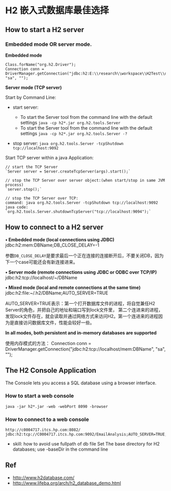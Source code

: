 # H2 嵌入式数据库最佳选择 #

## How to start a H2 server ##
### Embedded mode OR server mode.

**Embedded mode**

	Class.forName("org.h2.Driver");
	Connection conn = DriverManager.getConnection("jdbc:h2:E:\\research\\workspace\\H2Test\\db\\DBName", "sa", "");

**Server mode (TCP server)**

Start by Command Line:

- start server: 
  - To start the Server tool from the command line with the default settings
    `java -cp h2*.jar org.h2.tools.Server`
  - To start the Server tool from the command line with the default settings
    `java -cp h2*.jar org.h2.tools.Server -?`

- stop server: 
	    `java org.h2.tools.Server -tcpShutdown tcp://localhost:9092`

Start TCP server within a java Application:

	// start the TCP Server
	`Server server = Server.createTcpServer(args).start();`
	
	// stop the TCP Server over server object:(when start/stop in same JVM process)
	`server.stop();`
	
	// stop the TCP Server over TCP:
	command: java org.h2.tools.Server -tcpShutdown tcp://localhost:9092
	java code: `org.h2.tools.Server.shutdownTcpServer("tcp://localhost:9094");`

## How to connect to a H2 server ##

**• Embedded mode (local connections using JDBC)**
	jdbc:h2:mem:DBName;DB_CLOSE_DELAY=-1

参数`DB_CLOSE_DELAY`是要求最后一个正在连接的连接断开后，不要关闭DB，因为下一个case可能还会有新连接进来。

**• Server mode (remote connections using JDBC or ODBC over TCP/IP)**
	jdbc:h2:tcp://localhost/~/DBName

**• Mixed mode (local and remote connections at the same time)**
	jdbc:h2:file:~/.h2/DBName;AUTO_SERVER=TRUE

AUTO_SERVER=TRUE表示：第一个打开数据库文件的进程，将自觉兼任H2 Server的角色，并把自己的地址和端口写到lock文件里， 第二个连进来的进程，发现lock文件存在，就会读取并通过网络方式来访问H2。第一个连进来的进程因为是直接访问数据库文件，性能会较好一些。

**In all modes, both persistent and in-memory databases are supported**

使用内存模式的方法：
	Connection conn = DriverManager.getConnection("jdbc:h2:tcp://localhost/mem:DBName", "sa", "");

## The H2 Console Application
The Console lets you access a SQL database using a browser interface. 

### How to start a web console ##
	java -jar h2*.jar -web -webPort 8090 -browser
### How to connect to a web console
	http://c0004717.itcs.hp.com:8082/
	jdbc:h2:tcp://C0004717.itcs.hp.com:9092/EmailAnalysis;AUTO_SERVER=TRUE;MVCC=TRUE
* skill: how to avoid use fullpath of db file
 Set The base directory for H2 databases; use -baseDir in the command line

## Ref
- http://www.h2database.com/
- http://www.lifeba.org/arch/h2_database_demo.html
